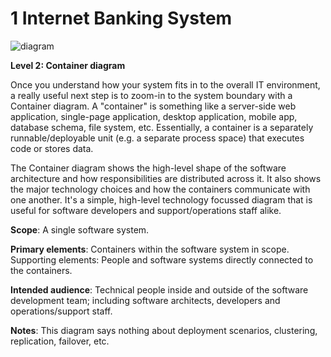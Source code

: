 # 1 Internet Banking System

![diagram](https://www.plantuml.com/plantuml/svg/0/fPJ1Jjj048RlaV8Eqnog89damgcdGeXA4848Xq9FQBoUn5lMkzREE05LVVTgrubnA1M7dYpF_ZlppUyPVsL1BtLf-hrFsYfJvmI5ICLVncEFsz5QIr5dDPDNpWfP6IbNZZ7t6kt6r5KzdfmSBmnQkPjVZGqAiOmd9uyJPmMr9J-gOl9-x-hqnytTyl5-jhnul9f-crwV3uz2V46UdHrMcKfWqBoWWJEqJzgkOLApk9By8871AQZT6xWLI46GeNrAOAkbW6f_CyG0bNAr5HuDZlgzz8M5oiVfimo94nXCZqlK1ZY6G-9bGQ2ja0_tvrfvnsubC7rM1Ter0NKll4rPPY7d7BLTUIof9K_RzAauJmnep9vRET_01w6sA-TB5EqiOEPgQTlaf6qa0V5e6LMGSG8agWjovcgRetyPwaWpYysGx646H_2htmC0QB_BS8i93EufWzEgCbh5-e7s9suGqEQGLZxWpRzFGlYSZDwGvyZFWg8Lx4OYggNraAHjZRLT6u8ArmJuMYQI7z9m5N3IHhy8-dUmM7bTDUNGhck3SImMtcrqlZFuNOnLRQDlQBIyWBXNWs6ZCTpH7hQKGURTbic_mrS6lBdBj8baeUu3bkYrFKG0eqijb0FN6PE0a_z0AfjwkqTE6wte7ROy2zy71JDa2ZYtPB193limfAgW4ZlZ67OQFAqrYs-6hpE82HJ81UM0jHHaPVSXG7dAmokQPZQ96OnRTmRo40qh7HPtCVltb4btobeZFp0iU8HmcTvSZo-MomMSBcQnUbF_banJEQvxIZRdtGvpD62-NEnHMscpndTCKV8mlug9qxzqqUnRmfpXCsoz5c8G5-vSdfzDklAmOCrOxtUdUnfF6dlsHTjs3ggM7-X-Xww3CFv1urRlXQscFMvuudatNBwD1kEQF_A1Uw7JetxlAzay_jN_0000)

**Level 2: Container diagram**

Once you understand how your system fits in to the overall IT environment, a really useful next step is to zoom-in to the system boundary with a Container diagram. A "container" is something like a server-side web application, single-page application, desktop application, mobile app, database schema, file system, etc. Essentially, a container is a separately runnable/deployable unit (e.g. a separate process space) that executes code or stores data.

The Container diagram shows the high-level shape of the software architecture and how responsibilities are distributed across it. It also shows the major technology choices and how the containers communicate with one another. It's a simple, high-level technology focussed diagram that is useful for software developers and support/operations staff alike.

**Scope**: A single software system.

**Primary elements**: Containers within the software system in scope.
Supporting elements: People and software systems directly connected to the containers.

**Intended audience**: Technical people inside and outside of the software development team; including software architects, developers and operations/support staff.

**Notes**: This diagram says nothing about deployment scenarios, clustering, replication, failover, etc.